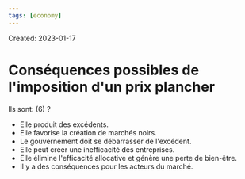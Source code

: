 ```yaml
---
tags: [economy]
---
```

Created: 2023-01-17

# Conséquences possibles de l'imposition d'un prix plancher
Ils sont: (6)
?
- Elle produit des excédents.
- Elle favorise la création de marchés noirs.
- Le gouvernement doit se débarrasser de l'excédent.
- Elle peut créer une inefficacité des entreprises.
- Elle élimine l'efficacité allocative et génère une perte de bien-être.
- Il y a des conséquences pour les acteurs du marché.
<!--SR:!2024-03-13,19,130-->